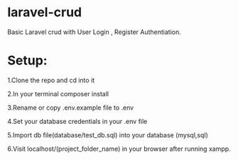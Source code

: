 # laravel-crud

Basic Laravel crud with User Login , Register Authentiation.

# Setup:
1.Clone the repo and cd into it

2.In your terminal composer install

3.Rename or copy .env.example file to .env

4.Set your database credentials in your .env file

5.Import db file(database/test_db.sql) into your database (mysql,sql)

6.Visit localhost/(project_folder_name) in your browser after running xampp.
